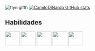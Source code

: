 
![flyn gifth](https://user-images.githubusercontent.com/94394836/167641982-c3e4750f-6db4-4bca-8885-269fe6c7aa7a.gif)
[![CamiloDiNardo GitHub stats](https://github-readme-stats.vercel.app/api?username=CamiloDiNardo)](https://github.com/anuraghazra/github-readme-stats)

## Habilidades

<p>
<img width="48" src="hhttps://github.com/CamiloDiNardo/CamiloDiNardo/master/img/html5.png"> 
<img width="48" src="https://raw.githubusercontent.com/CamiloDiNardo/CamiloDiNar/master/img/css3.png"> 
<img width="48" src="https://raw.githubusercontent.com/CamiloDiNardo/CamiloDiNardo/master/img/js.png">
<img width="48" src="https://raw.githubusercontent.com/CamiloDiNardo/CamiloDiNardo/master/img/react.png">
<img width="48" src="https://raw.githubusercontent.com/CamiloDiNardo/CamiloDiNardo/master/img/git.png">
</p>
